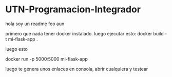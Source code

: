 # UTN-Programacion-Integrador
hola soy un readme feo aun

primero que nada tener docker instalado.
luego ejecutar esto:
docker build -t mi-flask-app .

luego esto

docker run -p 5000:5000 mi-flask-app

luego te genera unos enlaces en consola, abrir cualquiera
y testear